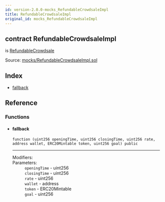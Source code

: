 ```yaml
---
id: version-2.0.0-mocks_RefundableCrowdsaleImpl
title: RefundableCrowdsaleImpl
original_id: mocks_RefundableCrowdsaleImpl
---
```


<div class="contract-doc"><div class="contract"><h2 class="contract-header"><span class="contract-kind">contract</span> RefundableCrowdsaleImpl</h2><p class="base-contracts"><span>is</span> <a href="crowdsale_distribution_RefundableCrowdsale.html">RefundableCrowdsale</a></p><div class="source">Source: <a href="https://github.com/OpenZeppelin/zeppelin-solidity/blob/v2.0.0/contracts/mocks/RefundableCrowdsaleImpl.sol" target="_blank">mocks/RefundableCrowdsaleImpl.sol</a></div></div><div class="index"><h2>Index</h2><ul><li><a href="mocks_RefundableCrowdsaleImpl.html#">fallback</a></li></ul></div><div class="reference"><h2>Reference</h2><div class="functions"><h3>Functions</h3><ul><li><div class="item function"><span id="fallback" class="anchor-marker"></span><h4 class="name">fallback</h4><div class="body"><code class="signature">function <strong></strong><span>(uint256 openingTime, uint256 closingTime, uint256 rate, address wallet, ERC20Mintable token, uint256 goal) </span><span>public </span></code><hr/><dl><dt><span class="label-modifiers">Modifiers:</span></dt><dd></dd><dt><span class="label-parameters">Parameters:</span></dt><dd><div><code>openingTime</code> - uint256</div><div><code>closingTime</code> - uint256</div><div><code>rate</code> - uint256</div><div><code>wallet</code> - address</div><div><code>token</code> - ERC20Mintable</div><div><code>goal</code> - uint256</div></dd></dl></div></div></li></ul></div></div></div>
